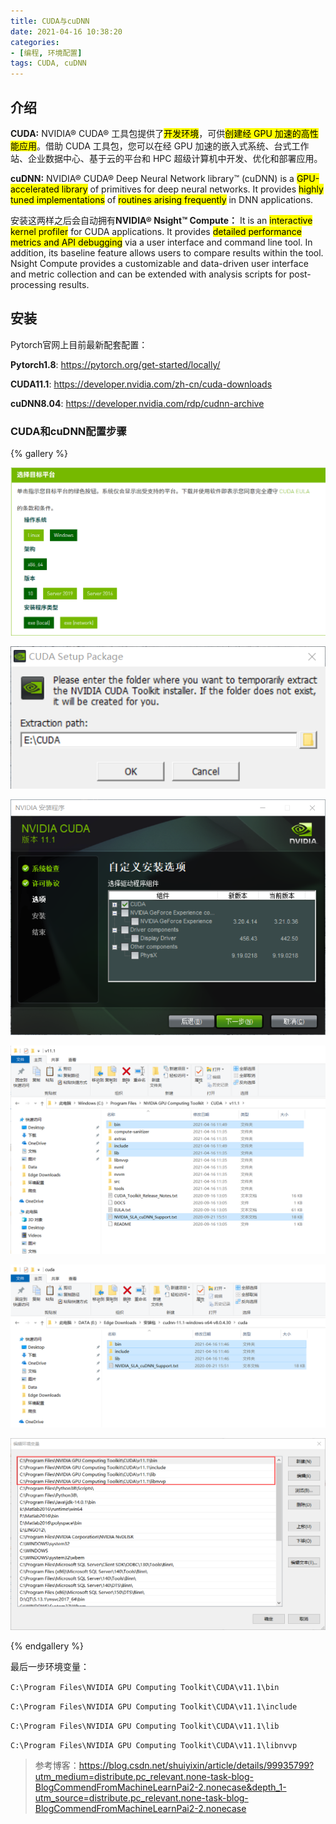 ```yaml
---
title: CUDA与cuDNN
date: 2021-04-16 10:38:20
categories:
- [编程, 环境配置]
tags: CUDA, cuDNN
---
```


## 介绍

**CUDA:** NVIDIA® CUDA® 工具包提供了<mark>开发环境</mark>，可供<mark>创建经 GPU 加速的高性能应用</mark>。借助 CUDA 工具包，您可以在经 GPU 加速的嵌入式系统、台式工作站、企业数据中心、基于云的平台和 HPC 超级计算机中开发、优化和部署应用。

**cuDNN:** NVIDIA® CUDA® Deep Neural Network library™ (cuDNN) is a <mark>GPU-accelerated library</mark> of primitives for deep neural networks. It provides <mark>highly tuned implementations</mark> of <mark>routines arising frequently</mark> in DNN applications.

安装这两样之后会自动拥有**NVIDIA® Nsight™ Compute：** It is an <mark>interactive kernel profiler</mark> for CUDA applications. It provides <mark>detailed performance metrics and API debugging</mark> via a user interface and command line tool. In addition, its baseline feature allows users to compare results within the tool. Nsight Compute provides a customizable and data-driven user interface and metric collection and can be extended with analysis scripts for post-processing results.

## 安装

Pytorch官网上目前最新配套配置：

**Pytorch1.8**: https://pytorch.org/get-started/locally/

**CUDA11.1**: https://developer.nvidia.com/zh-cn/cuda-downloads

**cuDNN8.04**: https://developer.nvidia.com/rdp/cudnn-archive

### CUDA和cuDNN配置步骤

{% gallery %}

![1](img2/1.png)

![2](img2/2.png)

![3](img2/3.png)

![4](img2/4.png)

![5](img2/5.png)

![6](img2/6.png)

{% endgallery %}

最后一步环境变量：

`C:\Program Files\NVIDIA GPU Computing Toolkit\CUDA\v11.1\bin`

`C:\Program Files\NVIDIA GPU Computing Toolkit\CUDA\v11.1\include`

`C:\Program Files\NVIDIA GPU Computing Toolkit\CUDA\v11.1\lib`

`C:\Program Files\NVIDIA GPU Computing Toolkit\CUDA\v11.1\libnvvp`

> 参考博客：https://blog.csdn.net/shuiyixin/article/details/99935799?utm_medium=distribute.pc_relevant.none-task-blog-BlogCommendFromMachineLearnPai2-2.nonecase&depth_1-utm_source=distribute.pc_relevant.none-task-blog-BlogCommendFromMachineLearnPai2-2.nonecase